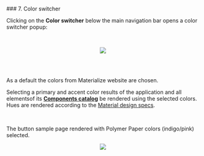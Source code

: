 <br>
### 7. Color switcher
<br>


Clicking on the **Color switcher** below the main navigation bar opens a color switcher popup:

<br>

<p align=center>
  <img src="http://i.imgur.com/2Gt7K7x.png" class="responsive-img"></img>
 <br><br>
</p>

<br>

As a default the colors from Materialize website are chosen.

Selecting a primary and accent color results of the application and all elementsof its **[Components catalog](#/samples)**  be rendered using the selected colors. Hues are rendered according to the [Material design specs](https://www.google.com/design/spec/style/color.html#color-color-palette).

<br>

The button sample page rendered with Polymer Paper colors (indigo/pink) selected.

<p align=center>
<img src="http://i.imgur.com/ee9PTMf.png" class="responsive-img"></img>
<br><br>
</p>
